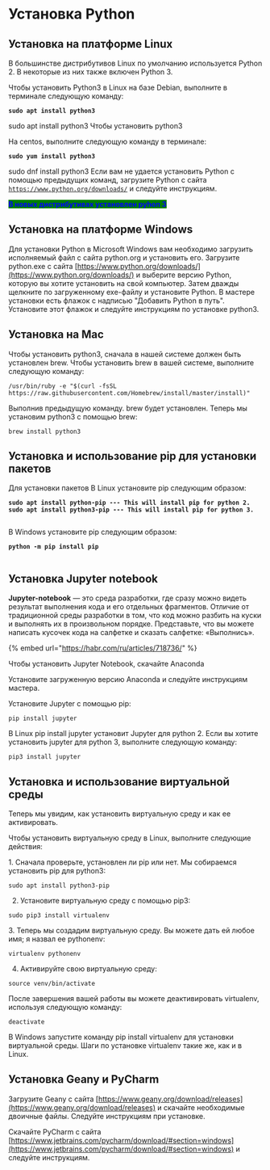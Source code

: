 # Установка Python

## **Установка на платформе Linux**&#x20;



В большинстве дистрибутивов Linux по умолчанию используется Python 2. В некоторые из них также включен Python 3.

Чтобы установить Python3 в Linux на базе Debian, выполните в терминале следующую команду:

<pre><code><strong>sudo apt install python3
</strong></code></pre>

sudo apt install python3 Чтобы установить python3&#x20;

На centos, выполните следующую команду в терминале:

<pre><code><strong>sudo yum install python3
</strong></code></pre>

sudo dnf install python3 Если вам не удается установить Python с помощью предыдущих команд, загрузите Python с сайта [`https://www.python.org/downloads/`](https://www.python.org/downloads/) и следуйте инструкциям.



<mark style="color:blue;background-color:green;">**В новых дистрибутивах установлен pyhon 3**</mark>

## **Установка на платформе Windows**

Для установки Python в Microsoft Windows вам необходимо загрузить исполняемый файл с сайта python.org и установить его. Загрузите python.exe с сайта [https://www.python.org/downloads/](https://www.python.org/downloads/) и выберите версию Python, которую вы хотите установить на свой компьютер. Затем дважды щелкните по загруженному exe-файлу и установите Python. В мастере установки есть флажок с надписью "Добавить Python в путь". Установите этот флажок и следуйте инструкциям по установке python3.

## &#x20;Установка на Mac

Чтобы установить python3, сначала в нашей системе должен быть установлен brew. Чтобы установить brew в вашей системе, выполните следующую команду:

```
/usr/bin/ruby -e "$(curl -fsSL https://raw.githubusercontent.com/Homebrew/install/master/install)"
```

Выполнив предыдущую команду. brew будет установлен. Теперь мы установим python3 с помощью brew:

```
brew install python3
```



## Установка и использование pip для установки пакетов

Для установки пакетов В Linux установите pip следующим образом:

<pre><code><strong>sudo apt install python-pip --- This will install pip for python 2.
</strong><strong>sudo apt install python3-pip --- This will install pip for python 3.
</strong><strong>
</strong></code></pre>

В Windows установите pip следующим образом:

<pre><code><strong>python -m pip install pip
</strong><strong>
</strong></code></pre>

## &#x20;Установка **Jupyter notebook**

**Jupyter-notebook** — это среда разработки, где сразу можно видеть результат выполнения кода и его отдельных фрагментов. Отличие от традиционной среды разработки в том, что код можно разбить на куски и выполнять их в произвольном порядке. Представьте, что вы можете написать кусочек кода на салфетке и сказать салфетке: «Выполнись».

{% embed url="https://habr.com/ru/articles/718736/" %}

Чтобы установить Jupyter Notebook, скачайте Anaconda

Установите загруженную версию Anaconda и следуйте инструкциям мастера.

Установите Jupyter с помощью pip:

```
pip install jupyter
```

В Linux pip install jupyter установит Jupyter для python 2. Если вы хотите установить jupyter для python 3, выполните следующую команду:

```
pip3 install jupyter
```

## &#x20;Установка и использование виртуальной среды

Теперь мы увидим, как установить виртуальную среду и как ее активировать.

Чтобы установить виртуальную среду в Linux, выполните следующие действия:

&#x20;1\. Сначала проверьте, установлен ли pip или нет. Мы собираемся установить pip для python3:

```
sudo apt install python3-pip
```

2. Установите виртуальную среду с помощью pip3:

```
sudo pip3 install virtualenv
```

&#x20;3\. Теперь мы создадим виртуальную среду. Вы можете дать ей любое имя; я назвал ее pythonenv:

```
virtualenv pythonenv
```

4. Активируйте свою виртуальную среду:

```
source venv/bin/activate
```

После завершения вашей работы вы можете деактивировать virtualenv, используя следующую команду:

```
deactivate
```

В Windows запустите команду pip install virtualenv для установки виртуальной среды. Шаги по установке virtualenv такие же, как и в Linux.

## &#x20;Установка Geany и PyCharm



Загрузите Geany с сайта [https://www.geany.org/download/releases](https://www.geany.org/download/releases) и скачайте необходимые двоичные файлы. Следуйте инструкциям при установке.

Скачайте PyCharm с сайта [https://www.jetbrains.com/pycharm/download/#section=windows](https://www.jetbrains.com/pycharm/download/#section=windows) и следуйте инструкциям.

